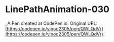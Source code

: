 # LinePathAnimation-030
 _A Pen created at CodePen.io. Original URL: [https://codepen.io/vinod2305/pen/QWLQdVr](https://codepen.io/vinod2305/pen/QWLQdVr).

 